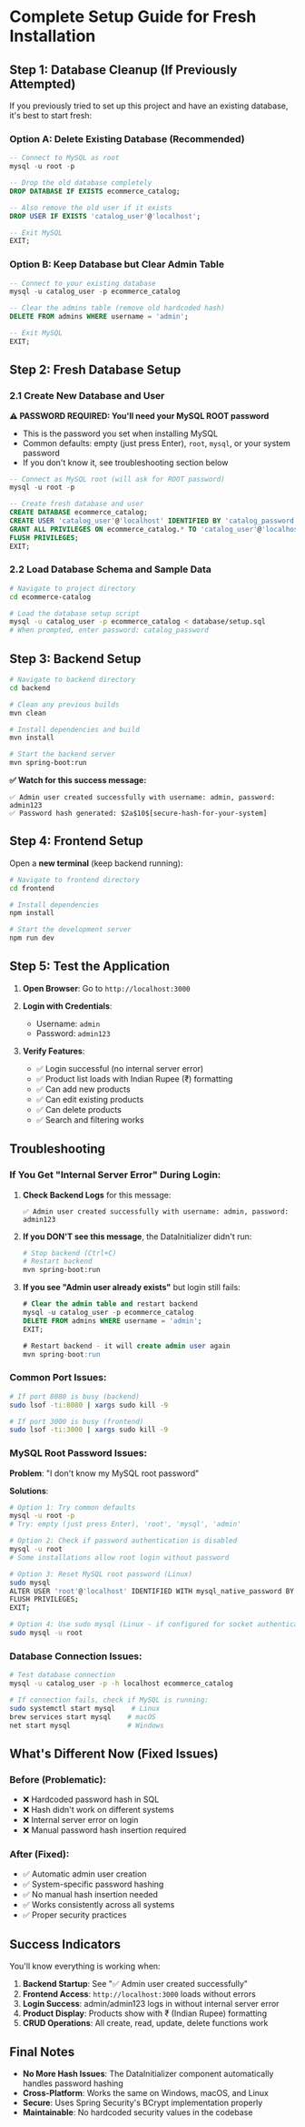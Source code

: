 # Complete Setup Guide for Fresh Installation

## Step 1: Database Cleanup (If Previously Attempted)

If you previously tried to set up this project and have an existing database, it's best to start fresh:

### Option A: Delete Existing Database (Recommended)
```sql
-- Connect to MySQL as root
mysql -u root -p

-- Drop the old database completely
DROP DATABASE IF EXISTS ecommerce_catalog;

-- Also remove the old user if it exists
DROP USER IF EXISTS 'catalog_user'@'localhost';

-- Exit MySQL
EXIT;
```

### Option B: Keep Database but Clear Admin Table
```sql
-- Connect to your existing database
mysql -u catalog_user -p ecommerce_catalog

-- Clear the admins table (remove old hardcoded hash)
DELETE FROM admins WHERE username = 'admin';

-- Exit MySQL
EXIT;
```

## Step 2: Fresh Database Setup

### 2.1 Create New Database and User

**⚠️ PASSWORD REQUIRED: You'll need your MySQL ROOT password**
- This is the password you set when installing MySQL
- Common defaults: empty (just press Enter), `root`, `mysql`, or your system password
- If you don't know it, see troubleshooting section below

```sql
-- Connect as MySQL root (will ask for ROOT password)
mysql -u root -p

-- Create fresh database and user
CREATE DATABASE ecommerce_catalog;
CREATE USER 'catalog_user'@'localhost' IDENTIFIED BY 'catalog_password';
GRANT ALL PRIVILEGES ON ecommerce_catalog.* TO 'catalog_user'@'localhost';
FLUSH PRIVILEGES;
EXIT;
```

### 2.2 Load Database Schema and Sample Data
```bash
# Navigate to project directory
cd ecommerce-catalog

# Load the database setup script
mysql -u catalog_user -p ecommerce_catalog < database/setup.sql
# When prompted, enter password: catalog_password
```

## Step 3: Backend Setup

```bash
# Navigate to backend directory
cd backend

# Clean any previous builds
mvn clean

# Install dependencies and build
mvn install

# Start the backend server
mvn spring-boot:run
```

**✅ Watch for this success message:**
```
✅ Admin user created successfully with username: admin, password: admin123
✅ Password hash generated: $2a$10$[secure-hash-for-your-system]
```

## Step 4: Frontend Setup

Open a **new terminal** (keep backend running):

```bash
# Navigate to frontend directory
cd frontend

# Install dependencies
npm install

# Start the development server
npm run dev
```

## Step 5: Test the Application

1. **Open Browser**: Go to `http://localhost:3000`

2. **Login with Credentials**:
   - Username: `admin`
   - Password: `admin123`

3. **Verify Features**:
   - ✅ Login successful (no internal server error)
   - ✅ Product list loads with Indian Rupee (₹) formatting
   - ✅ Can add new products
   - ✅ Can edit existing products
   - ✅ Can delete products
   - ✅ Search and filtering works

## Troubleshooting

### If You Get "Internal Server Error" During Login:

1. **Check Backend Logs** for this message:
   ```
   ✅ Admin user created successfully with username: admin, password: admin123
   ```

2. **If you DON'T see this message**, the DataInitializer didn't run:
   ```bash
   # Stop backend (Ctrl+C)
   # Restart backend
   mvn spring-boot:run
   ```

3. **If you see "Admin user already exists"** but login still fails:
   ```sql
   # Clear the admin table and restart backend
   mysql -u catalog_user -p ecommerce_catalog
   DELETE FROM admins WHERE username = 'admin';
   EXIT;
   
   # Restart backend - it will create admin user again
   mvn spring-boot:run
   ```

### Common Port Issues:

```bash
# If port 8080 is busy (backend)
sudo lsof -ti:8080 | xargs sudo kill -9

# If port 3000 is busy (frontend)
sudo lsof -ti:3000 | xargs sudo kill -9
```

### MySQL Root Password Issues:

**Problem**: "I don't know my MySQL root password"

**Solutions**:
```bash
# Option 1: Try common defaults
mysql -u root -p
# Try: empty (just press Enter), 'root', 'mysql', 'admin'

# Option 2: Check if password authentication is disabled
mysql -u root
# Some installations allow root login without password

# Option 3: Reset MySQL root password (Linux)
sudo mysql
ALTER USER 'root'@'localhost' IDENTIFIED WITH mysql_native_password BY 'newpassword';
FLUSH PRIVILEGES;
EXIT;

# Option 4: Use sudo mysql (Linux - if configured for socket authentication)
sudo mysql -u root
```

### Database Connection Issues:

```bash
# Test database connection
mysql -u catalog_user -p -h localhost ecommerce_catalog

# If connection fails, check if MySQL is running:
sudo systemctl start mysql    # Linux
brew services start mysql    # macOS
net start mysql              # Windows
```

## What's Different Now (Fixed Issues)

### Before (Problematic):
- ❌ Hardcoded password hash in SQL
- ❌ Hash didn't work on different systems
- ❌ Internal server error on login
- ❌ Manual password hash insertion required

### After (Fixed):
- ✅ Automatic admin user creation
- ✅ System-specific password hashing
- ✅ No manual hash insertion needed
- ✅ Works consistently across all systems
- ✅ Proper security practices

## Success Indicators

You'll know everything is working when:

1. **Backend Startup**: See "✅ Admin user created successfully"
2. **Frontend Access**: `http://localhost:3000` loads without errors
3. **Login Success**: admin/admin123 logs in without internal server error
4. **Product Display**: Products show with ₹ (Indian Rupee) formatting
5. **CRUD Operations**: All create, read, update, delete functions work

## Final Notes

- **No More Hash Issues**: The DataInitializer component automatically handles password hashing
- **Cross-Platform**: Works the same on Windows, macOS, and Linux
- **Secure**: Uses Spring Security's BCrypt implementation properly
- **Maintainable**: No hardcoded security values in the codebase
